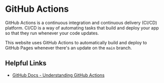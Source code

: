 # GitHub Actions

GitHub Actions is a continuous integration and continuous delivery (CI/CD) platform. CI/CD is a way of automating tasks that build and deploy your app so that they run whenever your code updates.

This website uses GitHub Actions to automatically build and deploy to GitHub Pages whenever there's an update on the `main` branch.

## Helpful Links

- [GitHub Docs - Understanding GitHub Actions](https://docs.github.com/en/actions/learn-github-actions/understanding-github-actions)

